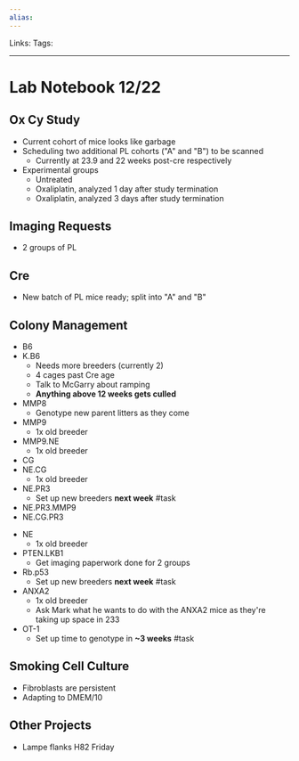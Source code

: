 ```yaml
---
alias: 
---
```


Links: 
Tags: 

---

# Lab Notebook 12/22

## Ox Cy Study
- Current cohort of mice looks like garbage
- Scheduling two additional PL cohorts ("A" and "B") to be scanned
	- Currently at 23.9 and 22 weeks post-cre respectively
- Experimental groups
	- Untreated
	- Oxaliplatin, analyzed 1 day after study termination
	- Oxaliplatin, analyzed 3 days after study termination

## Imaging Requests
* 2 groups of PL

## Cre
* New batch of PL mice ready; split into "A" and "B"

## Colony Management
- B6
- K.B6 
	- Needs more breeders (currently 2)
	- 4 cages past Cre age
	- Talk to McGarry about ramping
	- **Anything above 12 weeks gets culled**
- MMP8
	- Genotype new parent litters as they come
- MMP9
	- 1x old breeder
- MMP9.NE
	- 1x old breeder
- CG
- NE.CG
	- 1x old breeder
- NE.PR3
	- Set up new breeders **next week** #task
- NE.PR3.MMP9
- NE.CG.PR3
* NE
	* 1x old breeder
* PTEN.LKB1
	* Get imaging paperwork done for 2 groups
* Rb.p53
	* Set up new breeders **next week** #task 
* ANXA2
	* 1x old breeder
	* Ask Mark what he wants to do with the ANXA2 mice as they're taking up space in 233
* OT-1
	* Set up time to genotype in **~3 weeks** #task 

## Smoking Cell Culture
- Fibroblasts are persistent
- Adapting to DMEM/10

## Other Projects
* Lampe flanks H82 Friday